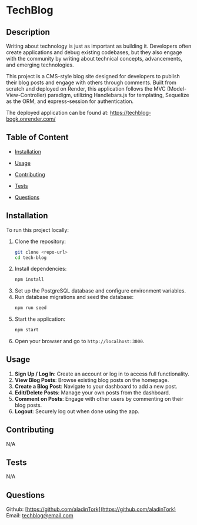 # TechBlog 

  ## Description
  
  Writing about technology is just as important as building it. Developers often create applications and debug existing codebases, but they also engage with the community by writing about technical concepts, advancements, and emerging technologies.
  
  This project is a CMS-style blog site designed for developers to publish their blog posts and engage with others through comments. Built from scratch and deployed on Render, this application follows the MVC (Model-View-Controller) paradigm, utilizing Handlebars.js for templating, Sequelize as the ORM, and express-session for authentication.

  The deployed application can be found at: https://techblog-bogk.onrender.com/

  ## Table of Content

  - [Installation](#installation) <br />
  - [Usage](#usage) <br />
  
  - [Contributing](#contributing) <br />
  - [Tests](#tests) <br />
  - [Questions](#questions) 
  
  ## Installation
  
  To run this project locally:
1. Clone the repository:
   ```bash
   git clone <repo-url>
   cd tech-blog
   ```
2. Install dependencies:
   ```bash
   npm install
   ```
3. Set up the PostgreSQL database and configure environment variables.
4. Run database migrations and seed the database:
   ```bash
   npm run seed
   ```
5. Start the application:
   ```bash
   npm start
   ```
6. Open your browser and go to `http://localhost:3000`.
  
  ## Usage
  
 1. **Sign Up / Log In**: Create an account or log in to access full functionality.
2. **View Blog Posts**: Browse existing blog posts on the homepage.
3. **Create a Blog Post**: Navigate to your dashboard to add a new post.
4. **Edit/Delete Posts**: Manage your own posts from the dashboard.
5. **Comment on Posts**: Engage with other users by commenting on their blog posts.
6. **Logout**: Securely log out when done using the app.
  
  
  
  ## Contributing
  
  N/A
  
  ## Tests
  
  N/A
  
  ## Questions
  
  Github: [https://github.com/aladinTork](https://github.com/aladinTork) <br />
  Email: [techblog@email.com](mailto:techblog@email.com)
  


